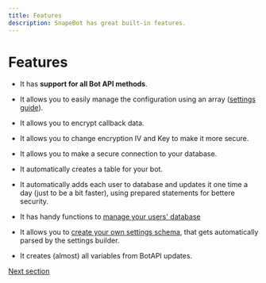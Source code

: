 ```yaml
---
title: Features
description: SnapeBot has great built-in features.
---
```

# Features

* It has **support for all Bot API methods**.

* It allows you to easily manage the configuration using an array ([settings guide](settings.md)).

* It allows you to encrypt callback data.

* It allows you to change encryption IV and Key to make it more secure.

* It allows you to make a secure connection to your database.

* It automatically creates a table for your bot.

* It automatically adds each user to database and updates it one time a day (just to be a bit faster), using prepared statements for bettere security.

* It has handy functions to [manage your users' database](database.md)

* It allows you to [create your own settings schema](advanced/creating_settings_schema.md), that gets automatically parsed by the settings builder.

* It creates (almost) all variables from BotAPI updates.

[Next section](installation.md#requirements)
